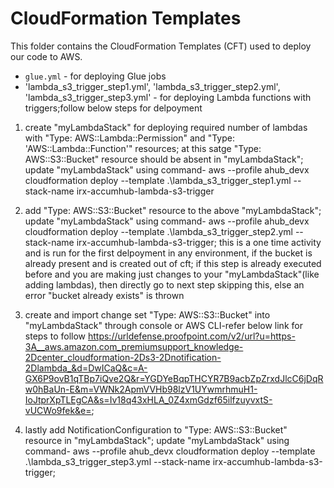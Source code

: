 # CloudFormation Templates

This folder contains the CloudFormation Templates (CFT) used to deploy our code to AWS.

* `glue.yml` - for deploying Glue jobs
* 'lambda_s3_trigger_step1.yml', 'lambda_s3_trigger_step2.yml', 'lambda_s3_trigger_step3.yml' - for deploying Lambda functions with triggers;follow below steps for delpoyment

1. create "myLambdaStack" for deploying required number of lambdas with "Type: AWS::Lambda::Permission" and "Type: 'AWS::Lambda::Function'" resources;
   at this satge "Type: AWS::S3::Bucket" resource should be absent in "myLambdaStack";
   update "myLambdaStack" using command-
   aws --profile ahub_devx cloudformation deploy --template .\lambda_s3_trigger_step1.yml --stack-name irx-accumhub-lambda-s3-trigger
   
2. add "Type: AWS::S3::Bucket" resource to the above "myLambdaStack";
   update "myLambdaStack" using command-
   aws --profile ahub_devx cloudformation deploy --template .\lambda_s3_trigger_step2.yml --stack-name irx-accumhub-lambda-s3-trigger;
   this is a one time activity and is run for the first delpoyment in any environment, if the bucket is already present and is created out of cft;
   if this step is already executed before and you are making just changes to your "myLambdaStack"(like adding lambdas), then directly go to next step skipping this, else an error "bucket already exists" is thrown
   
3. create and import change set "Type: AWS::S3::Bucket" into "myLambdaStack" through console or AWS CLI-refer below link for steps to follow https://urldefense.proofpoint.com/v2/url?u=https-3A__aws.amazon.com_premiumsupport_knowledge-2Dcenter_cloudformation-2Ds3-2Dnotification-2Dlambda_&d=DwICaQ&c=A-GX6P9ovB1qTBp7iQve2Q&r=YGDYeBqpTHCYR7B9acbZpZrxdJlcC6jDqRw0hBaUn-E&m=VWNk2ApmVVHb98lzV1UYwmrhmuH1-IoJtprXpTLEgCA&s=Iv18q43xHLA_0Z4xmGdzf65ilfzuyvxtS-vUCWo9fek&e=;
   
4. lastly add NotificationConfiguration to "Type: AWS::S3::Bucket" resource in "myLambdaStack";
   update "myLambdaStack" using command-
   aws --profile ahub_devx cloudformation deploy --template .\lambda_s3_trigger_step3.yml --stack-name irx-accumhub-lambda-s3-trigger;